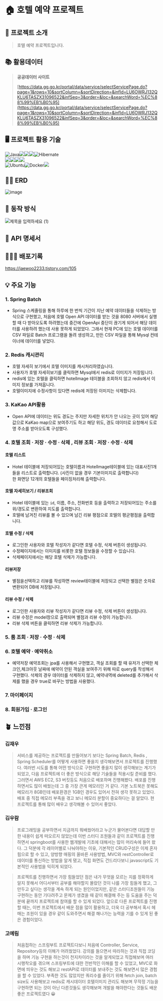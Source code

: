 # 🏠 호텔 예약 프로젝트
## 💬 프로젝트 소개 
> 호텔 예약 프로젝트입니다. 
## 📚 활용데이터 

> **공공데이터 사이트**
> 
> 
> [https://data.gg.go.kr/portal/data/service/selectServicePage.do?page=1&rows=10&sortColumn=&sortDirection=&infId=LU6OWRJ132QKLU6TASZX31096522&infSeq=3&order=&loc=&searchWord=%EC%88%99%EB%B0%95](https://data.gg.go.kr/portal/data/service/selectServicePage.do?page=1&rows=10&sortColumn=&sortDirection=&infId=LU6OWRJ132QKLU6TASZX31096522&infSeq=3&order=&loc=&searchWord=%EC%88%99%EB%B0%95)
> 

## 🖥️ 프로젝트 활용 기술 
<p>
	
![Java](https://img.shields.io/badge/java-%23ED8B00.svg?style=for-the-badge&logo=openjdk&logoColor=white)<img src="https://img.shields.io/badge/thymeleaf-005F0F?style=for-the-badge&logo=thymeleaf&logoColor=white"><img src="https://img.shields.io/badge/redis-DC382D?style=for-the-badge&logo=redis&logoColor=white"><img src="https://img.shields.io/badge/mysql-4479A1?style=for-the-badge&logo=mysql&logoColor=white">![Hibernate](https://img.shields.io/badge/Hibernate-59666C?style=for-the-badge&logo=Hibernate&logoColor=white)
<br>
<img src="https://img.shields.io/badge/Spring-6DB33F?style=for-the-badge&logo=Spring&logoColor=white"><img src="https://img.shields.io/badge/gradle-02303A.svg?&style=for-the-badge&logo=gradle&logoColor=white"><img src="https://img.shields.io/badge/springsecurity-6DB33F?style=for-the-badge&logo=springsecurity&logoColor=white"><img src="https://img.shields.io/badge/spring data jpa-6DB33F?style=for-the-badge&logo=Spring&logoColor=white">
<br>![Ubuntu](https://img.shields.io/badge/Ubuntu-E95420?style=for-the-badge&logo=ubuntu&logoColor=white)![Docker](https://img.shields.io/badge/docker-%230db7ed.svg?style=for-the-badge&logo=docker&logoColor=white)<img src="https://img.shields.io/badge/aws-232F3E.svg?&style=for-the-badge&logo=amazonaws&logoColor=white">

</p>

## ✍🏻 ERD 
![image](https://user-images.githubusercontent.com/79129475/228429497-fc381b6a-bdce-49cf-99b3-31b24186a0b0.png)

## 🌟 동작 방식 
![제목을 입력하세요 (1)](https://user-images.githubusercontent.com/95463650/233062001-7ca64589-9c58-4e84-97b0-c8d5269752df.jpg)


## 📘 API 명세서 

## 🧑🏻‍💻 배포기록 
https://jaewoo2233.tistory.com/105

## 💡 주요 기능

### 1. Spring Batch
- Spring 스케줄링을 통해 하루에 한 번씩 기간이 지난 예약 데이터들을 삭제하는 방식으로 구현했고, 처음에 호텔 Open API 데이터를 받는 것을
8080 서버에서 실행할 때 다 받아오도록 하려했는데 중간에 OpenApi 중단이 끊기게 되어서 해당 데이터를 사용하려 했는데 사용 못하게 되었었다.
그래서 현재 PC에 있는 호텔 데이터를 CSV 파일로 Batch 프로그램을 돌려 생성하고,  만든 CSV 파일을 통해 Mysql 컨테이너에 데이터를 넣었다.

### 2. Redis 캐시관리

- 호텔 자세히 보기에서 호텔 이미지를 캐시처리하였습니다.
- 사용자가 호텔 자세히보기를 클릭하면 Mysql에서 redis로 이미지가 저장됩니다.
- redis에 있는 호텔을 클릭하면 hotelImage 테이블을 조회하지 않고 redis에서 이미지 정보를 가져옵니다.
- 호텔이미지에 수정사항이 있다면 redis에 저장된 이미지는 삭제합니다.

### 3. KaKao API활용
-  Open API에 데이터는 위도 경도는 주지만 자세한 위치가 안 나오는 곳이 있어 해당 값으로 KaKao map으로 보여주기도 하고 해당 위도, 경도 데이터로 요청해서 도로명 주소를 받아오도록 구성했다.  

### 4. 호텔 조회 · 저장 · 수정 · 삭제 , 리뷰 조회 · 저장 · 수정 · 삭제

#### 호텔 리스트
- Hotel 테이블에 저장되어있는 호텔이름과 HotelImage테이블에 있는 대표사진1개들을 리스트로 출력합니다. (사진이 없을 경우 기본이미지로 출력합니다)  
한 화면당 12개의 호텔들을 페이징처리해 출력합니다.  
 
#### 호텔 자세히보기 / 리뷰조회
- Hotel 테이블에 있는 `id`, 이름, 주소, 전화번호 등을 출력하고 저장되어있는 주소를 위/경도로 변환하여 지도를 출력합니다. 
- 호텔에 남겨진 리뷰를 볼 수 있으며 남긴 리뷰 평점으로 호텔의 평균평점을 출력합니다.

#### 호텔 수정 / 삭제
- 로그인한 사용자와 호텔 작성자가 같다면 호텔 수정, 삭제 버튼이 생성됩니다. 
- 수정페이지에서는 이미지를 비롯한 호텔 정보들을 수정할 수 있습니다. 
- 삭제페이지에서는 해당 호텔 삭제가 가능합니다.

#### 리뷰저장
- 별점을선택하고 리뷰를 작성하면 review테이블에 저장되고 선택한 별점은 숫자로 변환되어 DB에 저장됩니다.

#### 리뷰 수정 / 삭제
- 로그인한 사용자와 리뷰 작성자가 같다면 리뷰 수정, 삭제 버튼이 생성됩니다. 
- 리뷰 수정은 model창으로 출력되며 별점과 리뷰 수정이 가능합니다. 
- 리뷰 삭제 버튼을 클릭하면 리뷰 삭제가 가능합니다.


### 5. 룸 조회 · 저장 · 수정 · 삭제

### 6. 호텔 예약 · 예약취소
-  예약저장 예약조회는 jpa를 사용해서 구현했고, 객실 조회를 할 때 유저가 선택한 체크인,체크아웃 날짜에 예약이 안된 객실을 보여주기 위해 따로 query를 작성해서 구현했다. 삭제의 경우 데이터를 삭제하지 않고, 예약내역에 deleted를 추가해서 삭제를 했을 경우 true로 바꾸는 방법을 사용했다.

### 7. 마이페이지

### 8. 회원가입 · 로그인

## 🪴 느낀점 

### 김재우

> 서비스를 제공하는 프로젝트를 만들어보기 보다는 Spring Batch, Redis , Spring Scheduler를 어떻게 사용하면 좋을지 생각해보면서 프로젝트를 진행했다. 여러번 시도를 통해 어떤 방식으로 구현하면 좋을지 많이 생각해보는 계기가 되었고, 다음 프로젝트에 더 좋은 방식으로 해당 기술들을 적용시킬 준비를 했다. 그러면서 AWS EC2, S3 버킷등도 처음으로 배포하며 진행해봤다. 배포를 진행하면서도 많이 배웠는데 그 중 가장 큰게 메모리인 거 같다. 기본 노트북은 못해도 메모리가 8GB인데 배포환경은 1GB인 경우도 있어서 전혀 생각 못하고 있었다. 배포 중 직접 메모리 부족을 겪고 보니 메모리 분할이 중요하다는 걸 알았다. 현 프로젝트를 통해 많이 배우고 생각해볼 수 있어서 좋았다.
> 

### 김우람

> 프로그래밍을 공부하면서 지금까지 뭐배웠어라고 누군가 물어본다면 대답할 만한 내용이 쉽게 떠오르지 않았는데 이번 스터디 조원들과 같이 프로젝트를 진행하면서 springboot를 사용한 웹개발에 기초에 대해서는 많이 머리속에 들어 왔다. 그 덕분에 각 레이어별로 나눠야하는 이유, 기본적인 CRUD구성은 이제 혼자 힘으로 할 수 있고, 양방향 매핑의 올바른 사용방법, MVC와 restController로 데이터를 통신하는 방법을 알게 됐고, 직접 화면도 건드리다보니 javascript도 기본적인 사용법을 익히게 되었다.
> 

> 프로젝트를 진행하면서 가장 힘들었던 점은 내가 무엇을 모르는 지를 정확하게 알지 못해서 어디서부터 공부를 해야할지 몰랐던 것이 나를 가장 힘들게 했고, 그만두고 싶다는 생각을 계속 하게 되는 원인이었지만, 같은 스터디조원들이 기능구현하는 동안 기다려주고 문제가 생겼을 때 같이 해결해 주는 등 도움을 주는 덕분에 끝까지 프로젝트에 참여를 할 수 있게 되었다. 앞으로 다른 프로젝트를 진행 할 때는, 이번 프로젝트에서 배운 점을 많이 활용하고, 더욱 더 공부해서 혹시 헤매는 조원이 있을 경우 같이 도와주면서 해결 해나가는 능력을 기를 수 있게 된 좋은 경험이었다.
> 

### 고예림

> 처음접하는 스프링부트 프로젝트다보니 처음에 Controller, Service, Repository등의 이해가 어려웠었다. 강의를 들으면서 따라하는 것과 직접 코딩을 하며 기능 구현을 하는것이 천지차이라는 것을 알게되었고 직접해보며 여러 시행착오를 겪으며 스프링부트에 대한 전반적인 이해를 할 수 있었고, MVC로 화면에 띄우는 것도 해보고 restAPI로 데이터를 보내주는 것도 해보면서 많은 경험을 할 수 있었다. 부족한 것도 많았지만 쿼리수를 줄이기 위해 fetch join, batch size도 사용해보고 redis로 캐시데이터 호텔이미지 관리도 해보며 무작정 기능을 구현하면 되는 것이 아닌 다른것들도 생각해보며 개발을 해야한다는 것들도 배운 좋은 프로젝트였다 😀
>
